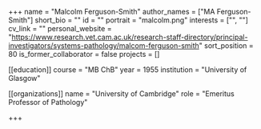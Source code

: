 +++
name = "Malcolm Ferguson-Smith"
author_names = ["MA Ferguson-Smith"]
short_bio = ""
id = ""
portrait = "malcolm.png"
interests = ["", ""]
cv_link = ""
personal_website = "https://www.research.vet.cam.ac.uk/research-staff-directory/principal-investigators/systems-pathology/malcom-ferguson-smith"
sort_position = 80
is_former_collaborator = false
projects = []

[[education]]
  course = "MB ChB"
  year = 1955
  institution = "University of Glasgow"

[[organizations]]
  name = "University of Cambridge"
  role = "Emeritus Professor of Pathology"

+++

